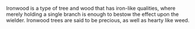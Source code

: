 Ironwood is a type of tree and wood that has iron-like qualities, where merely holding a single branch is enough to bestow the effect upon the wielder.
Ironwood trees are said to be precious, as well as hearty like weed.
